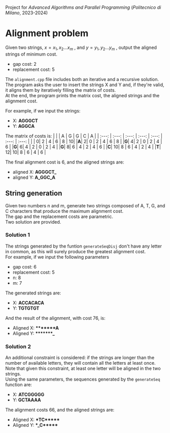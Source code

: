 Project for _Advanced Algorithms and Parallel Programming_ (_Politecnico di Milano_, 2023-2024)

# Alignment problem
Given two strings, $x = x_{1}, x_{2}... x_{m}$ , and $y = y_{1}, y_{2}... y_{m}$ , output the aligned strings of minimum cost.
- gap cost: 2
- replacement cost: 5

The `alignment.cpp` file includes both an iterative and a recursive solution.
The program asks the user to insert the strings X and Y and, if they're valid, it aligns them by iteratively filling the matrix of costs.<br>
At the end, the program prints the matrix cost, the aligned strings and the alignment cost.<br>

For example, if we input the strings:
 - X: **AGGGCT**
 - Y: **AGGCA**

The matrix of costs is:
|     |   | A |  G | G | C | A |
| :---: | :---: | :---: | :---: | :---: | :---: | :---: |
|     |  0| 2 | 4 | 6 | 8 | 10<tr></tr>|
|**A**|  2| 0 | 2 | 4 | 6 | 8 <tr></tr>|
|**G**|  4| 2 | 0 | 2 | 4 | 6 <tr></tr>|
|**G**|  6| 4 | 2 | 0 | 2 | 4 <tr></tr>| 
|**G**|  8| 6 | 4 | 2 | 4 | 6 <tr></tr>|
|**C**| 10| 8 | 6 | 4 | 2 | 4 <tr></tr>|
|**T**| 12| 10| 8 | 6 | 4 | 6 |

The final alignment cost is 6, and the aligned strings are:
 - aligned X: **AGGGCT_**
 - aligned Y: **A_GGC_A**

## String generation
Given two numbers n and m, generate two strings composed of A, T, G, and C characters that produce the maximum alignment cost.<br>
The gap and the replacement costs are parametric.<br>
Two solution are provided.<br>

### Solution 1
The strings generated by the funtion `generateSeqDisj` don't have any letter in common, as this will surely produce the greatest alignment cost.<br>
For example, if we input the following parameters 
- gap cost: 6
- replacement cost: 5
- n: 8
- m: 7

The generated strings are:
 - X: **ACCACACA**
 - Y: **TGTGTGT**

And the result of the alignment, with cost 76, is:
- Aligned X: **\*\*\*\*\*\*\*A**
- Aligned Y: **\*\*\*\*\*\*\*\_**


### Solution 2
An additional constraint is considered: if the strings are longer than the number of available letters, they will contain all the letters at least once.
Note that given this constraint, at least one letter will be aligned in the two strings.<br>
Using the same parameters, the sequences generated by the `generateSeq` function are:
- X: **ATCGGGGG**
- Y: **GCTAAAA**

The alignment costs 66, and the aligned strings are:
- Aligned X: **\*TC\*\*\*\*\***
- Aligned Y: **\*_C\*\*\*\*\***




